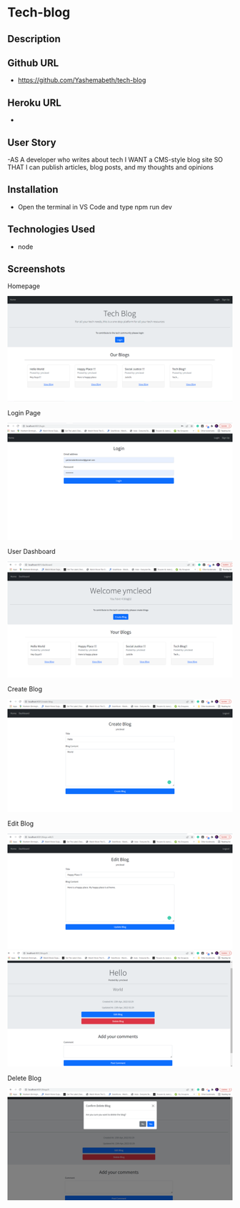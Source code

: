 # Tech-blog

## Description

## Github URL

- https://github.com/Yashemabeth/tech-blog

## Heroku URL

-

## User Story

-AS A developer who writes about tech
I WANT a CMS-style blog site
SO THAT I can publish articles, blog posts, and my thoughts and opinions

## Installation

- Open the terminal in VS Code and type npm run dev

## Technologies Used

- node

## Screenshots

Homepage

<img src="./public/assets/images/homepage.png">

Login Page

<img src="./public/assets/images/loginpage.png">

User Dashboard

<img src="./public/assets/images/userdashbrd.png">

Create Blog

<img src="./public/assets/images/createblog.png">

Edit Blog

<img src="./public/assets/images/editblog.png">
<img src="./public/assets/images/deleteandeditblog.png">

Delete Blog

<img src="./public/assets/images/delete.png">
